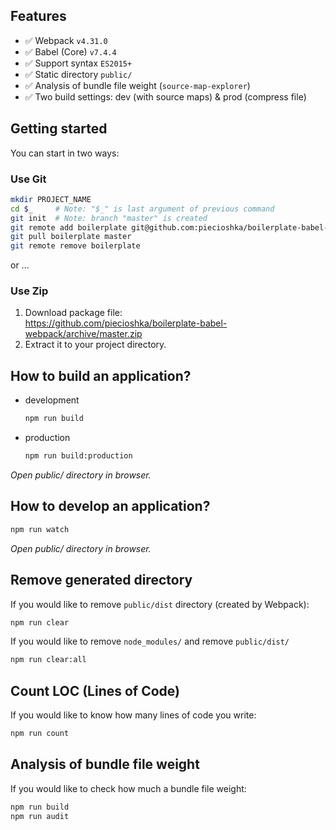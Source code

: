 ## Features

* :white_check_mark: Webpack `v4.31.0`
* :white_check_mark: Babel (Core) `v7.4.4`
* :white_check_mark: Support syntax `ES2015+`
* :white_check_mark: Static directory `public/`
* :white_check_mark: Analysis of bundle file weight (`source-map-explorer`)
* :white_check_mark: Two build settings: dev (with source maps) & prod (compress file)

## Getting started

You can start in two ways:

### Use Git

```bash
mkdir PROJECT_NAME
cd $_     # Note: "$_" is last argument of previous command
git init  # Note: branch "master" is created
git remote add boilerplate git@github.com:piecioshka/boilerplate-babel-webpack.git
git pull boilerplate master
git remote remove boilerplate
```

or ...

### Use Zip

1. Download package file:<br/>
    <https://github.com/piecioshka/boilerplate-babel-webpack/archive/master.zip>
2. Extract it to your project directory.

## How to build an application?

* development

    ```bash
    npm run build
    ```

* production

    ```bash
    npm run build:production
    ```

_Open public/ directory in browser._

## How to develop an application?

```bash
npm run watch
```

_Open public/ directory in browser._

## Remove generated directory

If you would like to remove `public/dist` directory (created by Webpack):

```bash
npm run clear
```

If you would like to remove `node_modules/` and remove `public/dist/`

```bash
npm run clear:all
```

## Count LOC (Lines of Code)

If you would like to know how many lines of code you write:

```bash
npm run count
```

## Analysis of bundle file weight

If you would like to check how much a bundle file weight:

```bash
npm run build
npm run audit
```
